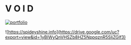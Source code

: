 
# V O I D 
[![portfolio](https://img.shields.io/badge/my_portfolio-000?style=for-the-badge&logo=ko-fi&logoColor=white)](https://portfolio-omega-plum-62.vercel.app)

![https://spideyshine.info](https://drive.google.com/uc?export=view&id=1yBlWyQnVHSZb8HZ5NppqznR5SljZGlf3)

<!---
<img alt="showcase.png" src="https://github.com/ShineShineDev/ShineShineDev/blob/main/showcase.png?raw=true" data-hpc="true" class="Box-sc-g0xbh4-0 kzRgrI">
!-->



 

